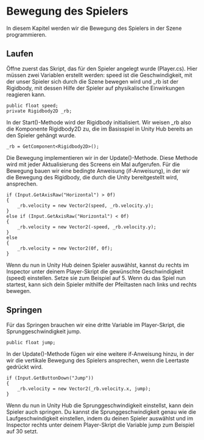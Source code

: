# Bewegung des Spielers
In diesem Kapitel werden wir die Bewegung des Spielers  in der Szene programmieren. 

## Laufen
Öffne zuerst das Skript, das für den Spieler angelegt wurde (Player.cs). Hier müssen zwei Variablen erstellt werden: speed ist die Geschwindigkeit, mit der unser Spieler sich durch die Szene bewegen wird und _rb ist der Rigidbody, mit dessen Hilfe der Spieler auf physikalische Einwirkungen reagieren kann. 

```
public float speed;    
private Rigidbody2D _rb;
```

In der Start()-Methode wird der Rigidbody initialisiert. Wir weisen _rb also die Komponente Rigidbody2D zu, die im Basisspiel in Unity Hub bereits an den Spieler gehängt wurde.

```
_rb = GetComponent<Rigidbody2D>();
```

Die Bewegung implementieren wir in der Update()-Methode. Diese Methode wird mit jeder Aktualisierung des Screens ein Mal aufgerufen. 
Für die Bewegung bauen wir eine bedingte Anweisung (if-Anweisung), in der wir die Bewegung des Rigidbody, die durch die Unity bereitgestellt wird, ansprechen.

```
if (Input.GetAxisRaw("Horizontal") > 0f)
{
    _rb.velocity = new Vector2(speed, _rb.velocity.y);
}
else if (Input.GetAxisRaw("Horizontal") < 0f)
{
    _rb.velocity = new Vector2(-speed, _rb.velocity.y);
}
else
{
  	_rb.velocity = new Vector2(0f, 0f);
}
```

Wenn du nun in Unity Hub deinen Spieler auswählst, kannst du rechts im Inspector unter deinem Player-Skript die gewünschte Geschwindigkeit (speed) einstellen. Setze sie zum Beispiel auf 5. Wenn du das Spiel nun startest, kann sich dein Spieler mithilfe der Pfeiltasten nach links und rechts bewegen. 

<Bild>

## Springen
Für das Springen brauchen wir eine dritte Variable im Player-Skript, die Sprunggeschwindigkeit jump.

```
public float jump;
```

In der Update()-Methode fügen wir eine weitere if-Anweisung hinzu, in der wir die vertikale Bewegung des Spielers ansprechen, wenn die Leertaste gedrückt wird.

```
if (Input.GetButtonDown("Jump"))
{
	_rb.velocity = new Vector2(_rb.velocity.x, jump);
}
```

Wenn du nun in Unity Hub die Sprunggeschwindigkeit einstellst, kann dein Spieler auch springen. Du kannst die Sprunggeschwindigkeit genau wie die Laufgeschwindigkeit einstellen, indem du deinen Spieler auswählst und im Inspector rechts unter deinem Player-Skript die Variable jump zum Beispiel auf 30 setzt.